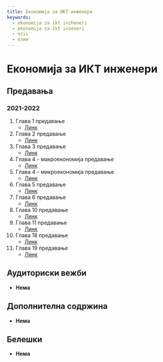```yaml
---
title: Економија за ИКТ инженери
keywords:
  - ekonomija za ikt inzheneri
  - ekonomija za ikt inzeneri
  - ezii
  - езии
---
```


# Економија за ИКТ инженери

## Предавања

### 2021-2022

1. Глава 1 предавање
   - [Линк](https://bbb-lb.finki.ukim.mk/playback/presentation/2.3/dda8257dfa2d3b1a88d71054093e9e315e79da98-1602661804753?meetingId=dda8257dfa2d3b1a88d71054093e9e315e79da98-1602661804753)
2. Глава 2 предавање
   - [Линк](https://bbb-lb.finki.ukim.mk/playback/presentation/2.3/46d9260cfa35372739c286fdfe787b5a4a570684-1603092744298?meetingId=46d9260cfa35372739c286fdfe787b5a4a570684-1603092744298)
3. Глава 3 предавање
   - [Линк](https://bbb-lb.finki.ukim.mk/playback/presentation/2.3/899ec660dd66e7eab6e25fbc16b84f0034c5fbf8-1603618449466?meetingId=899ec660dd66e7eab6e25fbc16b84f0034c5fbf8-1603618449466)
4. Глава 4 - макроекономија предавање
   - [Линк](https://bbb-lb.finki.ukim.mk/playback/presentation/2.3/cb74ea637f7eec2b09cef5bb861c105f2fd43917-1604135238817?meetingId=cb74ea637f7eec2b09cef5bb861c105f2fd43917-1604135238817)
5. Глава 4 - микроекономија предавање
   - [Линк](https://bbb-lb.finki.ukim.mk/playback/presentation/2.3/2baf60a31601f7d4cf1084d3fa8967d561969867-1604741196072?meetingId=2baf60a31601f7d4cf1084d3fa8967d561969867-1604741196072)
6. Глава 5 предавање
   - [Линк](https://bbb-lb.finki.ukim.mk/playback/presentation/2.3/6879eb68832f398121a3c35d3c3c346c0af875c9-1605345076022?meetingId=6879eb68832f398121a3c35d3c3c346c0af875c9-1605345076022)
7. Глава 6 предавање
   - [Линк](https://bbb-lb.finki.ukim.mk/playback/presentation/2.3/7b638f85bca7117fccc2f352ca4251120ea96393-1608359370192?meetingId=7b638f85bca7117fccc2f352ca4251120ea96393-1608359370192)
8. Глава 10 предавање
   - [Линк](https://bbb-lb.finki.ukim.mk/playback/presentation/2.3/ee77a05c11b2e92c1024c1356b99349001a54be2-1607513639174?meetingId=ee77a05c11b2e92c1024c1356b99349001a54be2-1607513639174)
9. Глава 11 предавање
   - [Линк](https://bbb-lb.finki.ukim.mk/playback/presentation/2.3/abcfd2c37941cb4dd5ef73c763501884fa181df4-1607583842241?meetingId=abcfd2c37941cb4dd5ef73c763501884fa181df4-1607583842241)
10. Глава 18 предавање
    - [Линк](https://bbb-lb.finki.ukim.mk/playback/presentation/2.3/2febb11b305ebf0607deae6e5d7d0191063928ea-1607676721298?meetingId=2febb11b305ebf0607deae6e5d7d0191063928ea-1607676721298)
11. Глава 19 предавање
    - [Линк](https://bbb-lb.finki.ukim.mk/playback/presentation/2.3/4e8f0883af8a6d24c95f153ffb596edf73f0af95-1608451811751?meetingId=4e8f0883af8a6d24c95f153ffb596edf73f0af95-1608451811751)

## Аудиториски вежби

- **Нема**

## Дополнителна содржина

- **Нема**

## Белешки

- **Нема**
